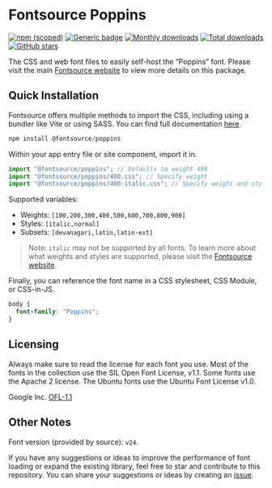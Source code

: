 # Fontsource Poppins

[![npm (scoped)](https://img.shields.io/npm/v/@fontsource/poppins?color=brightgreen)](https://www.npmjs.com/package/@fontsource/poppins) [![Generic badge](https://img.shields.io/badge/fontsource-passing-brightgreen)](https://github.com/fontsource/fontsource) [![Monthly downloads](https://badgen.net/npm/dm/@fontsource/poppins)](https://github.com/fontsource/fontsource) [![Total downloads](https://badgen.net/npm/dt/@fontsource/poppins)](https://github.com/fontsource/fontsource) [![GitHub stars](https://img.shields.io/github/stars/fontsource/fontsource.svg?style=social&label=Star)](https://github.com/fontsource/fontsource/stargazers)

The CSS and web font files to easily self-host the “Poppins” font. Please visit the main [Fontsource website](https://fontsource.org/fonts/poppins) to view more details on this package.

## Quick Installation

Fontsource offers multiple methods to import the CSS, including using a bundler like Vite or using SASS. You can find full documentation [here](https://fontsource.org/docs/getting-started/introduction).

```javascript
npm install @fontsource/poppins
```

Within your app entry file or site component, import it in.

```javascript
import "@fontsource/poppins"; // Defaults to weight 400
import "@fontsource/poppins/400.css"; // Specify weight
import "@fontsource/poppins/400-italic.css"; // Specify weight and style
```

Supported variables:
- Weights: `[100,200,300,400,500,600,700,800,900]`
- Styles: `[italic,normal]`
- Subsets: `[devanagari,latin,latin-ext]`

> Note: `italic` may not be supported by all fonts. To learn more about what weights and styles are supported, please visit the [Fontsource website](https://fontsource.org/fonts/poppins).

Finally, you can reference the font name in a CSS stylesheet, CSS Module, or CSS-in-JS.

```css
body {
  font-family: "Poppins";
}
```

## Licensing
Always make sure to read the license for each font you use. Most of the fonts in the collection use the SIL Open Font License, v1.1. Some fonts use the Apache 2 license. The Ubuntu fonts use the Ubuntu Font License v1.0.

Google Inc.
[OFL-1.1](http://scripts.sil.org/OFL)

## Other Notes
Font version (provided by source): `v24`.

If you have any suggestions or ideas to improve the performance of font loading or expand the existing library, feel free to star and contribute to this repository. You can share your suggestions or ideas by creating an [issue](https://github.com/fontsource/fontsource/issues).